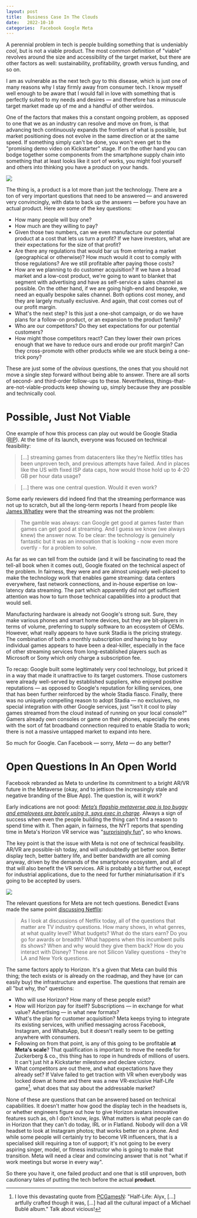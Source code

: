 ```yaml
---
layout: post
title:  Business Case In The Clouds 
date:   2022-10-10 
categories:  Facebook Google Meta 
---
```


A perennial problem in tech is people building something that is undeniably *cool*, but is not a viable product. The most common definition of "viable" revolves around the size and accessibility of the target market, but there are other factors as well: sustainability, profitability, growth versus funding, and so on.

I am as vulnerable as the next tech guy to this disease, which is just one of many reasons why I stay firmly away from consumer tech. I know myself well enough to be aware that I would fall in love with something that is perfectly suited to my needs and desires — and therefore has a minuscule target market made up of me and a handful of other weirdos.

One of the factors that makes this a constant ongoing problem, as opposed to one that we as an industry can resolve and move on from, is that advancing tech continuously expands the frontiers of what is possible, but market positioning does not evolve in the same direction or at the same speed. If something simply can't be done, you won't even get to the "promising demo video on Kickstarter" stage. If on the other hand you can bodge together some components from the smartphone supply chain into something that at least looks like it sort of works, you might fool yourself and others into thinking you have a product on your hands.

![](/images/123700.png)

The thing is, a product is a lot more than just the technology. There are a ton of very important questions that need to be answered — and answered very convincingly, with data to back up the answers — before you have an actual product. Here are some of the key questions:

- How many people will buy one?
- How much are they willing to pay?
- Given those two numbers, can we even manufacture our potential product at a cost that lets us turn a profit? If we have investors, what are their expectations for the size of that profit?
- Are there any regulations that would bar us from entering a market (geographical or otherwise)? How much would it cost to comply with those regulations? Are we still profitable after paying those costs?
- How are we planning to do customer acquisition? If we have a broad market and a low-cost product, we're going to want to blanket that segment with advertising and have as self-service a sales channel as possible. On the other hand, if we are going high-end and bespoke, we need an equally bespoke sales channel. Both options cost money, and they are largely mutually exclusive. And again, that cost comes out of our profit margin.
- What's the next step? Is this just a one-shot campaign, or do we have plans for a follow-on product, or an expansion to the product family?
- Who are our competitors? Do they set expectations for our potential customers?
- How might those competitors react? Can they lower their own prices enough that we have to reduce ours and erode our profit margin? Can they cross-promote with other products while we are stuck being a one-trick pony?

These are just some of the *obvious* questions, the ones that you should not move a single step forward without being able to answer. There are all sorts of second- and third-order follow-ups to these. Nevertheless, things-that-are-not-viable-products keep showing up, simply because they are possible and technically cool.

# Possible, Just Not Viable

One example of how this process can play out would be Google Stadia ([RIP](https://www.theverge.com/2022/9/29/23378713/Google-stadia-shutting-down-game-streaming-january-2023)). At the time of its launch, everyone was focused on technical feasibility:

> [...] streaming games from datacenters like they’re Netflix titles has been unproven tech, and previous attempts have failed. And in places like the US with fixed ISP data caps, how would those hold up to 4-20 GB per hour data usage?

> [...] there was one central question. Would it even work?

Some early reviewers did indeed find that the streaming performance was not up to scratch, but all the long-term reports I heard from people like [James Whatley](https://fivethingsonfriday.substack.com/p/five-things-on-friday-321) were that the streaming was not the problem:

> The gamble was always: can Google get good at games faster than games can get good at streaming. And I guess we know (we always knew) the answer now. To be clear: the technology is genuinely fantastic but it was an innovation that is looking - now even more overtly - for a problem to solve.

As far as we can tell from the outside (and it will be fascinating to read the tell-all book when it comes out), Google fixated on the technical aspect of the problem. In fairness, they were and are almost uniquely well-placed to make the technology work that enables game streaming: data centers everywhere, fast network connections, and in-house expertise on low-latency data streaming. The part which apparently did not get sufficient attention was how to turn those technical capabilities into a product that would sell.

Manufacturing hardware is already not Google's strong suit. Sure, they make various phones and smart home devices, but they are bit-players in terms of volume, preferring to supply software to an ecosystem of OEMs. However, what really appears to have sunk Stadia is the pricing strategy. The combination of both a monthly subscription *and* having to buy individual games appears to have been a deal-killer, especially in the face of other streaming services from long-established players such as Microsoft or Sony which only charge a subscription fee.

To recap: Google built some legitimately very cool technology, but priced it in a way that made it unattractive to its target customers. Those customers were already well-served by established suppliers, who enjoyed positive reputations — as opposed to Google's reputation for killing services, one that has been further reinforced by the whole Stadia fiasco. Finally, there was no uniquely compelling reason to adopt Stadia — no exclusives, no special integration with other Google services, just "isn't it cool to play games streamed from the cloud instead of running on your local console?" Gamers already own consoles or game on their phones, especially the ones with the sort of fat broadband connection required to enable Stadia to work; there is not a massive untapped market to expand into here.

So much for Google. Can Facebook — sorry, *Meta* — do any better?

# Open Questions In An Open World

Facebook rebranded as Meta to underline its commitment to a bright AR/VR future in the Metaverse (okay, and to jettison the increasingly stale and negative branding of the Blue App). The question is, will it work?

Early indications are not good: *[Meta’s flagship metaverse app is too buggy and employees are barely using it, says exec in charge](https://www.theverge.com/2022/10/6/23391895/meta-facebook-horizon-worlds-vr-social-network-too-buggy-leaked-memo)*. Always a sign of success when even the people building the thing can't find a reason to spend time with it. Then again, in fairness, the NYT reports that spending time in Meta's Horizon VR service was "[surprisingly fun](https://www.nytimes.com/2022/10/07/technology/metaverse-facebook-horizon-worlds.html)", so who knows.

The key point is that the issue with Meta is not one of technical feasibility. AR/VR are possible-ish today, and will undoubtedly get better soon. Better display tech, better battery life, and better bandwidth are all coming anyway, driven by the demands of the smartphone ecosystem, and all of that will also benefit the VR services. AR is probably a bit further out, except for industrial applications, due to the need for further miniaturisation if it's going to be accepted by users.

![](/images/123742.jpeg)

The relevant questions for Meta are not tech questions. Benedict Evans made the same point [discussing Netflix](https://www.ben-evans.com/benedictevans/2019/7/31/Netflix):

> As I look at discussions of Netflix today, all of the questions that matter are TV industry questions. How many shows, in what genres, at what quality level? What budgets? What do the stars earn? Do you go for awards or breadth? What happens when this incumbent pulls its shows? When and why would they give them back? How do you interact with Disney? These are not Silicon Valley questions - they’re LA and New York questions.

The same factors apply to Horizon. It's a given that Meta can build this thing; the tech exists or is already on the roadmap, and they have (or can easily buy) the infrastructure and expertise. The questions that remain are all "but why, tho" questions:

- Who will use Horizon? How many of these people exist?
- How will Horizon pay for itself? Subscriptions — in exchange for what value? Advertising — in what new formats?
- What's the plan for customer acquisition? Meta keeps trying to integrate its existing services, with unified messaging across Facebook, Instagram, and WhatsApp, but it doesn't really seem to be getting anywhere with consumers.
- Following on from that point, is any of this going to be profitable **at Meta's scale**? That qualification is important: to move the needle for Zuckerberg & co., this thing has to rope in hundreds of millions of users. It can't just hit a Kickstarter milestone and declare victory.
- What competitors are out there, and what expectations have they already set? If Valve failed to get traction with VR when everybody was locked down at home and there was a new VR-exclusive Half-Life game[^1], what does that say about the addressable market?

None of these are questions that can be answered based on technical capabilities. It doesn't matter how good the display tech in the headsets is, or whether engineers figure out how to give Horizon avatars innovative features such as, oh I don't know, *legs*. What matters is what people can do in Horizon that they can't do today, IRL or in Flatland. Nobody will don a VR headset to look at Instagram photos; that works better on a phone. And while some people will certainly try to become VR influencers, that is a specialised skill requiring a ton of support; it's not going to be every aspiring singer, model, or fitness instructor who is going to make that transition. Meta will need a clear and convincing answer that is not "what if work meetings but worse in every way".

So there you have it, one failed product and one that is still unproven, both cautionary tales of putting the tech before the actual **product**.

[^1]: I love this devastating quote from [PCGamesN](https://www.pcgamesn.com/half-life-2/episode-3-came-out-in-2007): "Half-Life: Alyx, \[...\] artfully crafted though it was, \[...\] had all the cultural impact of a Michael Bublé album." Talk about vicious!